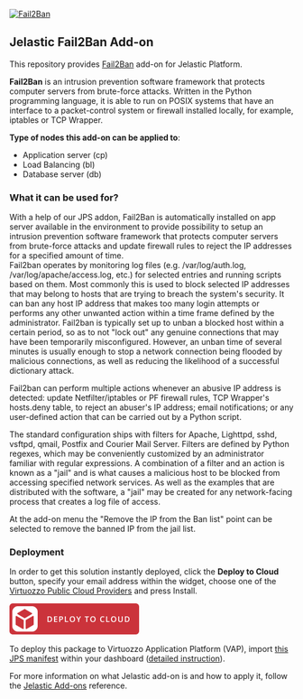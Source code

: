 [![Fail2Ban](images/fail2ban-logo.jpg)](../../../fail2ban)
## Jelastic Fail2Ban Add-on

This repository provides [Fail2Ban](http://www.fail2ban.org/) add-on for Jelastic Platform.

**Fail2Ban** is an intrusion prevention software framework that protects computer servers from brute-force attacks. Written in the Python programming language, it is able to run on POSIX systems that have an interface to a packet-control system or firewall installed locally, for example, iptables or TCP Wrapper.

**Type of nodes this add-on can be applied to**: 
- Application server (cp)
- Load Balancing (bl)
- Database server (db)

### What it can be used for?
With a help of our JPS addon, Fail2Ban is automatically installed on app server available in the environment to provide possibility to setup an intrusion prevention software framework that protects computer servers from brute-force attacks and update firewall rules to reject the IP addresses for a specified amount of time.<br/>
Fail2ban operates by monitoring log files (e.g. /var/log/auth.log, /var/log/apache/access.log, etc.) for selected entries and running scripts based on them. Most commonly this is used to block selected IP addresses that may belong to hosts that are trying to breach the system's security. It can ban any host IP address that makes too many login attempts or performs any other unwanted action within a time frame defined by the administrator. Fail2ban is typically set up to unban a blocked host within a certain period, so as to not "lock out" any genuine connections that may have been temporarily misconfigured. However, an unban time of several minutes is usually enough to stop a network connection being flooded by malicious connections, as well as reducing the likelihood of a successful dictionary attack.<br/>

Fail2ban can perform multiple actions whenever an abusive IP address is detected: update Netfilter/iptables or PF firewall rules, TCP Wrapper's hosts.deny table, to reject an abuser's IP address; email notifications; or any user-defined action that can be carried out by a Python script.<br/>

The standard configuration ships with filters for Apache, Lighttpd, sshd, vsftpd, qmail, Postfix and Courier Mail Server. Filters are defined by Python regexes, which may be conveniently customized by an administrator familiar with regular expressions. A combination of a filter and an action is known as a "jail" and is what causes a malicious host to be blocked from accessing specified network services. As well as the examples that are distributed with the software, a "jail" may be created for any network-facing process that creates a log file of access.<br/>

At the add-on menu the "Remove the IP from the Ban list" point can be selected to remove the banned IP from the jail list.

### Deployment

In order to get this solution instantly deployed, click the **Deploy to Cloud** button, specify your email address within the widget, choose one of the [Virtuozzo Public Cloud Providers](https://www.virtuozzo.com/application-platform-partners/) and press Install.

[![Deploy](https://raw.githubusercontent.com/jelastic-jps/common/main/images/deploy-to-cloud.png)](https://virtuozzo.com/install-application/?manifest=https%3A%2F%2Fgithub.com%2Fjelastic-jps%2Ffail2ban%2Fraw%2Fmaster%2Fmanifest.jps)

To deploy this package to Virtuozzo Application Platform (VAP), import [this JPS manifest](../../raw/master/manifest.jps) within your dashboard ([detailed instruction](https://docs.jelastic.com/environment-export-import#import)).

For more information on what Jelastic add-on is and how to apply it, follow the [Jelastic Add-ons](https://github.com/jelastic-jps/jpswiki/wiki/Jelastic-Addons) reference.
